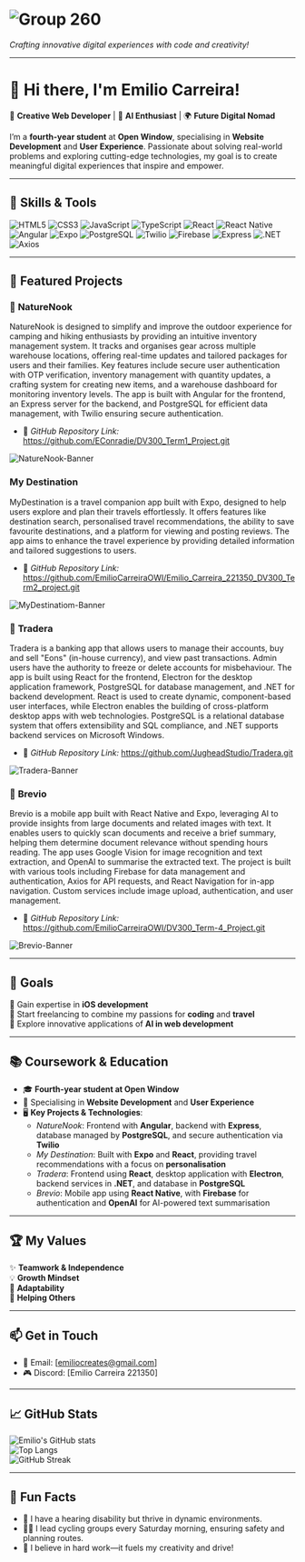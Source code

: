 # ![Group 260](https://github.com/user-attachments/assets/387e0c52-cb95-4971-b40f-ac2bb01f488a)


*Crafting innovative digital experiences with code and creativity!*

---

# 👋 Hi there, I'm **Emilio Carreira**!  
🎨 **Creative Web Developer** | 🤖 **AI Enthusiast** | 🌍 **Future Digital Nomad**

I’m a **fourth-year student** at **Open Window**, specialising in **Website Development** and **User Experience**. Passionate about solving real-world problems and exploring cutting-edge technologies, my goal is to create meaningful digital experiences that inspire and empower.

---

## 🔧 Skills & Tools  
![HTML5](https://img.shields.io/badge/HTML5-E34F26?style=for-the-badge&logo=html5&logoColor=white) ![CSS3](https://img.shields.io/badge/CSS3-1572B6?style=for-the-badge&logo=css3&logoColor=white) ![JavaScript](https://img.shields.io/badge/JavaScript-F7DF1E?style=for-the-badge&logo=javascript&logoColor=black) ![TypeScript](https://img.shields.io/badge/TypeScript-007ACC?style=for-the-badge&logo=typescript&logoColor=white) ![React](https://img.shields.io/badge/React-61DAFB?style=for-the-badge&logo=react&logoColor=black) ![React Native](https://img.shields.io/badge/React_Native-61DAFB?style=for-the-badge&logo=react&logoColor=black) ![Angular](https://img.shields.io/badge/Angular-DD0031?style=for-the-badge&logo=angular&logoColor=white) ![Expo](https://img.shields.io/badge/Expo-1B1F23?style=for-the-badge&logo=expo&logoColor=white) ![PostgreSQL](https://img.shields.io/badge/PostgreSQL-336791?style=for-the-badge&logo=postgresql&logoColor=white) ![Twilio](https://img.shields.io/badge/Twilio-FF5F00?style=for-the-badge&logo=twilio&logoColor=white) ![Firebase](https://img.shields.io/badge/Firebase-FFCA28?style=for-the-badge&logo=firebase&logoColor=black) ![Express](https://img.shields.io/badge/Express-000000?style=for-the-badge&logo=express&logoColor=white)  ![.NET](https://img.shields.io/badge/.NET-512BD4?style=for-the-badge&logo=.net&logoColor=white) ![Axios](https://img.shields.io/badge/Axios-5A29E0?style=for-the-badge&logo=axios&logoColor=white)  
 
---

## 🌟 Featured Projects  

### 📄 **NatureNook**  
NatureNook is designed to simplify and improve the outdoor experience for camping and hiking enthusiasts by providing an intuitive inventory management system. It tracks and organises gear across multiple warehouse locations, offering real-time updates and tailored packages for users and their families. Key features include secure user authentication with OTP verification, inventory management with quantity updates, a crafting system for creating new items, and a warehouse dashboard for monitoring inventory levels. The app is built with Angular for the frontend, an Express server for the backend, and PostgreSQL for efficient data management, with Twilio ensuring secure authentication.  

- 📸 *GitHub Repository Link:* https://github.com/EConradie/DV300_Term1_Project.git

![NatureNook-Banner](https://github.com/user-attachments/assets/28f66705-7918-42c9-8b58-8f9e7b7d61f9)

###  **My Destination**  
MyDestination is a travel companion app built with Expo, designed to help users explore and plan their travels effortlessly. It offers features like destination search, personalised travel recommendations, the ability to save favourite destinations, and a platform for viewing and posting reviews. The app aims to enhance the travel experience by providing detailed information and tailored suggestions to users.

- 📸 *GitHub Repository Link:* https://github.com/EmilioCarreiraOWI/Emilio_Carreira_221350_DV300_Term2_project.git

![MyDestinatiom-Banner](https://github.com/user-attachments/assets/83a84da5-eddf-49c4-b691-05b66744ea21)

### 📄 **Tradera**  
Tradera is a banking app that allows users to manage their accounts, buy and sell "Eons" (in-house currency), and view past transactions. Admin users have the authority to freeze or delete accounts for misbehaviour. The app is built using React for the frontend, Electron for the desktop application framework, PostgreSQL for database management, and .NET for backend development. React is used to create dynamic, component-based user interfaces, while Electron enables the building of cross-platform desktop apps with web technologies. PostgreSQL is a relational database system that offers extensibility and SQL compliance, and .NET supports backend services on Microsoft Windows.

- 📸 *GitHub Repository Link:* https://github.com/JugheadStudio/Tradera.git

![Tradera-Banner](https://github.com/user-attachments/assets/726dff86-6477-4acc-901d-47606d94dada)

### 📱 **Brevio**  
Brevio is a mobile app built with React Native and Expo, leveraging AI to provide insights from large documents and related images with text. It enables users to quickly scan documents and receive a brief summary, helping them determine document relevance without spending hours reading. The app uses Google Vision for image recognition and text extraction, and OpenAI to summarise the extracted text. The project is built with various tools including Firebase for data management and authentication, Axios for API requests, and React Navigation for in-app navigation. Custom services include image upload, authentication, and user management.  

- 📸 *GitHub Repository Link:* https://github.com/EmilioCarreiraOWI/DV300_Term-4_Project.git
  
![Brevio-Banner](https://github.com/user-attachments/assets/48494291-893a-4713-93c9-0dc6458e5ad2)

---

## 🎯 Goals  
🚀 Gain expertise in **iOS development**  
💼 Start freelancing to combine my passions for **coding** and **travel**  
🤖 Explore innovative applications of **AI in web development**  

---

## 📚 Coursework & Education  
- 🎓 **Fourth-year student at Open Window**  
- 📘 Specialising in **Website Development** and **User Experience**  
- 🖥️ **Key Projects & Technologies**:  
  - *NatureNook*: Frontend with **Angular**, backend with **Express**, database managed by **PostgreSQL**, and secure authentication via **Twilio**  
  - *My Destination*: Built with **Expo** and **React**, providing travel recommendations with a focus on **personalisation**  
  - *Tradera*: Frontend using **React**, desktop application with **Electron**, backend services in **.NET**, and database in **PostgreSQL**  
  - *Brevio*: Mobile app using **React Native**, with **Firebase** for authentication and **OpenAI** for AI-powered text summarisation  

---

## 🏆 My Values  
✨ **Teamwork & Independence**  
💡 **Growth Mindset**  
🔄 **Adaptability**  
🤝 **Helping Others**

---

## 📫 Get in Touch  
- 📧 Email: [emiliocreates@gmail.com]  
- 🎮 Discord: [Emilio Carreira 221350]   

---

## 📈 GitHub Stats  
![Emilio's GitHub stats](https://github-readme-stats.vercel.app/api?username=EmilioCarreiraOWI&show_icons=true&theme=radical)  
![Top Langs](https://github-readme-stats.vercel.app/api/top-langs/?username=EmilioCarreiraOWI&layout=compact)  
![GitHub Streak](https://streak-stats.demolab.com?user=EmilioCarreiraOWI&theme=radical)  

---

## 🌟 Fun Facts  
- 🤝 I have a hearing disability but thrive in dynamic environments.  
- 🚴‍♂️ I lead cycling groups every Saturday morning, ensuring safety and planning routes.  
- 💪 I believe in hard work—it fuels my creativity and drive!
